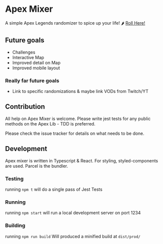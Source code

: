 # Apex Mixer

A simple Apex Legends randomizer to spice up your life! 🌶 [Roll Here!](https://apexmixer.fun)

## Future goals
- Challenges
- Interactive Map
- Improved detail on Map
- Improved mobile layout
### Really far future goals
- Link to specific randomizations & maybe link VODs from Twitch/YT

## Contribution
All help on Apex Mixer is welcome. Please write jest tests for any public methods on the Apex Lib - TDD is preferred.

Please check the issue tracker for details on what needs to be done.

## Development
Apex mixer is written in Typescript & React. For styling, styled-components are used. Parcel is the bundler.

### Testing
running `npm t` will do a single pass of Jest Tests

### Running
running `npm start` will run a local development server on port 1234

### Building
running `npm run build` Will produced a minified build at `dist/prod/`